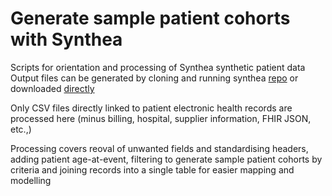 # Generate sample patient cohorts with Synthea

Scripts for orientation and processing of Synthea synthetic patient data  
Output files can be generated by cloning and running synthea [repo](https://github.com/synthetichealth/synthea) or downloaded [directly](https://synthea.mitre.org/downloads)

Only CSV files directly linked to patient electronic health records are processed here (minus billing, hospital, supplier information, FHIR JSON, etc.,)

Processing covers reoval of unwanted fields and standardising headers, adding patient age-at-event, filtering to generate sample patient cohorts by criteria and joining records into a single table for easier mapping and modelling
